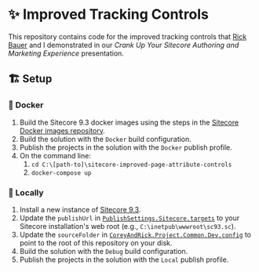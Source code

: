 # ✨ Improved Tracking Controls

This repository contains code for the improved tracking controls that
[Rick Bauer][1] and I demonstrated in our _Crank Up Your Sitecore Authoring
and Marketing Experience_ presentation.

## 🏗️ Setup

### 🐳 Docker

1. Build the Sitecore 9.3 docker images using the steps in the
   [Sitecore Docker images repository][2].
2. Build the solution with the `Docker` build configuration.
3. Publish the projects in the solution with the `Docker` publish profile.
4. On the command line:
   1. `cd C:\[path-to]\sitecore-improved-page-attribute-controls`
   2. `docker-compose up`

### 💽 Locally

1. Install a new instance of [Sitecore 9.3][3].
2. Update the `publishUrl` in [`PublishSettings.Sitecore.targets`][4] to your
   Sitecore installation's web root (e.g., `C:\inetpub\wwwroot\sc93.sc`).
3. Update the `sourceFolder` in [`CoreyAndRick.Project.Common.Dev.config`][5] to
   point to the root of this repository on your disk.
4. Build the solution with the `Debug` build configuration.
5. Publish the projects in the solution with the `Local` publish profile.

[1]: https://twitter.com/Sitecordial
[2]: https://github.com/sitecore/docker-images
[3]: https://dev.sitecore.net/Downloads/Sitecore_Experience_Platform/93/Sitecore_Experience_Platform_93_Initial_Release.aspx
[4]: PublishSettings.Sitecore.targets
[5]: src/Project/Common/sitecore/App_Config/Environment/CoreyAndRick.Project.Common.Dev.config
